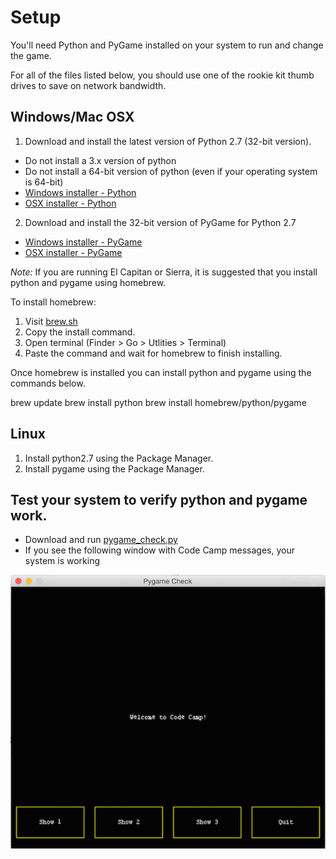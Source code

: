 # Setup

You'll need Python and PyGame installed on your system to run and change the game.

For all of the files listed below, you should use one of the rookie kit thumb drives to save on network bandwidth.

## Windows/Mac OSX

1. Download and install the latest version of Python 2.7 (32-bit version).
  * Do not install a 3.x version of python
  * Do not install a 64-bit version of python (even if your operating system is 64-bit)
  * [Windows installer - Python](python-2.7.10.msi)
  * [OSX installer - Python](python-2.7.10-macosx10.6.pkg)
2. Download and install the 32-bit version of PyGame for Python 2.7
  * [Windows installer - PyGame](pygame-1.9.1.win32-py2.7.msi)
  * [OSX installer - PyGame](pygame-1.9.2pre-py2.7-macosx10.7.mpkg.zip)

*Note:* If you are running El Capitan or Sierra, it is suggested that you install python and pygame using homebrew.

To install homebrew:

1. Visit [brew.sh](http://brew.sh)
2. Copy the install command.
3. Open terminal (Finder > Go > Utlities > Terminal)
4. Paste the command and wait for homebrew to finish installing.

Once homebrew is installed you can install python and pygame using the commands below.

  brew update
  brew install python
  brew install homebrew/python/pygame


## Linux
1. Install python2.7 using the Package Manager.
2. Install pygame using the Package Manager.


## Test your system to verify python and pygame work.

* Download and run [pygame_check.py](pygame_check.py)
* If you see the following window with Code Camp messages, your system is working

![Pygame Check Window](pygame_check.png)

